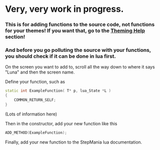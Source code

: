 # Very, very work in progress.

### This is for adding functions to the source code, not functions for your themes! If you want that, go to the [Theming Help](https://github.com/stepmania/stepmania/wiki#theming-help) section!

### And before you go polluting the source with your functions, you should check if it can be done in lua first.

On the screen you want to add to, scroll all the way down to where it says "Luna" and then the screen name.

Define your function, such as
```cpp
static int ExampleFunction( T* p, lua_State *L )
{
    COMMON_RETURN_SELF;
}
```

(Lots of information here)

Then in the constructor, add your new function like this
```cpp
ADD_METHOD(ExampleFunction);
```

Finally, add your new function to the StepMania lua documentation.